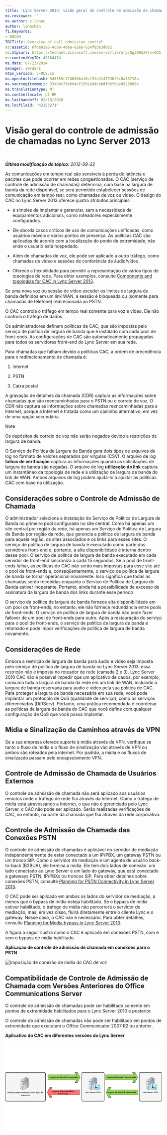 ```yaml
---
title: 'Lync Server 2013: visão geral do controle de admissão de chamadas'
ms.reviewer: ''
ms.author: v-lanac
author: lanachin
f1.keywords:
- NOCSH
TOCTitle: Overview of call admission control
ms:assetid: 6fda0195-4c89-4dea-82e8-624f03e3d062
ms:mtpsurl: https://technet.microsoft.com/en-us/library/Gg398529(v=OCS.15)
ms:contentKeyID: 48184474
ms.date: 07/23/2014
manager: serdars
mtps_version: v=OCS.15
ms.openlocfilehash: 545355c1746846a16cf51e4147938f9c0a35710a
ms.sourcegitcommit: 33db8c7febd4cf1591e8dcbbdfd6fc8e8925896e
ms.translationtype: MT
ms.contentlocale: pt-BR
ms.lasthandoff: 02/19/2020
ms.locfileid: "42153271"
---
```

<div data-xmlns="http://www.w3.org/1999/xhtml">

<div class="topic" data-xmlns="http://www.w3.org/1999/xhtml" data-msxsl="urn:schemas-microsoft-com:xslt" data-cs="http://msdn.microsoft.com/">

<div data-asp="https://msdn2.microsoft.com/asp">

# <a name="overview-of-call-admission-control-in-lync-server-2013"></a>Visão geral do controle de admissão de chamadas no Lync Server 2013

</div>

<div id="mainSection">

<div id="mainBody">

<span> </span>

_**Última modificação do tópico:** 2012-09-22_

As comunicações em tempo real são sensíveis à perda de latência e pacotes que pode ocorrer em redes congestionadas. O CAC (serviço de controle de admissão de chamadas) determina, com base na largura de banda da rede disponível, se será permitido estabelecer sessões de comunicação em tempo real, como chamadas de voz ou vídeo. O design do CAC no Lync Server 2013 oferece quatro atributos principais:

  - é simples de implantar e gerenciar, sem a necessidade de equipamentos adicionais, como roteadores especialmente configurados.

  - Ele aborda casos críticos de uso de comunicações unificadas, como usuários móveis e vários pontos de presença. As políticas CAC são aplicadas de acordo com a localização do ponto de extremidade, não onde o usuário está hospedado.

  - Além de chamadas de voz, ele pode ser aplicado a outro tráfego, como chamadas de vídeo e sessões de conferência de áudio/vídeo.

  - Oferece a flexibilidade para permitir a representação de vários tipos de topologias de rede. Para obter exemplos, consulte [Components and topologias for CAC in Lync Server 2013](lync-server-2013-components-and-topologies-for-cac.md).

Se uma nova voz ou sessão de vídeo exceder os limites de largura de banda definidos em um link WAN, a sessão é bloqueada ou (somente para chamadas de telefone) redirecionada ao PSTN.

O CAC controla o tráfego em tempo real somente para voz e vídeo. Ele não controla o tráfego de dados.

Os administradores definem políticas de CAC, que são impostas pelo serviço de política de largura de banda que é instalado com cada pool de front-ends. As configurações de CAC são automaticamente propagadas para todos os servidores front-end do Lync Server em sua rede.

Para chamadas que falham devido a políticas CAC, a ordem de precedência para o redirecionamento de chamada é:

1.  Internet

2.  PSTN

3.  Caixa postal

A gravação de detalhes da chamada (CDR) captura as informações sobre chamadas que são reencaminhadas para o PSTN ou o correio de voz. O CDR não captura as informações sobre chamadas reencaminhadas para a Internet, porque a Internet é tratada como um caminho alternativo, em vez de uma opção secundária.

<div>


> [!NOTE]  
> Os depósitos de correio de voz não serão negados devido a restrições de largura de banda.



</div>

O Serviço de Política de Largura de Banda gera dois tipos de arquivos de log no formato de valores separados por vírgulas (CSV). O arquivo de log **falhas de verificação** captura as informações quando as solicitações de largura de banda são negadas. O arquivo de log **utilização do link** captura um instantâneo da topologia de rede e a utilização de largura de banda do link de WAN. Ambos arquivos de log podem ajudá-lo a ajustar as políticas CAC com base na utilização.

<div>

## <a name="call-admission-control-considerations"></a>Considerações sobre o Controle de Admissão de Chamada

O administrador seleciona a instalação do Serviço de Política de Largura de Banda no primeiro pool configurado no site central. Como há apenas um site central por região da rede, há apenas um Serviço de Política de Largura de Banda por região da rede, que gerencia a política de largura de banda para aquela região, os sites associados e os links para esses sites. O serviço de política de largura de banda é executado como parte dos servidores front-end e, portanto, a alta disponibilidade é interna dentro desse pool. O serviço de política de largura de banda executado em cada servidor de front-end sincroniza a cada 15 segundos. Se o pool de front-ends falhar, as políticas do CAC não serão mais impostas para esse site até o pool de front-ends e, conseqüentemente, o serviço de política de largura de banda se tornar operacional novamente. Isso significa que todas as chamadas serão recebidas enquanto o Serviço de Política de Largura de Banda estiver inoperante. Portanto, ainda há a possibilidade de excesso de assinatura da largura de banda dos links durante esse período

O serviço de política de largura de banda fornece alta disponibilidade em um pool de front-ends; no entanto, ele não fornece redundância entre pools de front-ends. O serviço de política de largura de banda não pode fazer failover de um pool de front-ends para outro. Após a restauração do serviço para o pool de front-ends, o serviço de política de largura de banda é retomado e pode impor verificações de política de largura de banda novamente.

<div>

## <a name="network-considerations"></a>Considerações de Rede

Embora a restrição de largura de banda para áudio e vídeo seja imposta pelo serviço de política de largura de banda no Lync Server 2013, essa restrição não é imposta no roteador de rede (camada 2 e 3). Lync Server 2010 CAC não é possível impedir que um aplicativo de dados, por exemplo, consuma toda a largura de banda da rede em um link de WAN, incluindo a largura de banda reservada para áudio e vídeo pela sua política de CAC. Para proteger a largura de banda necessária em sua rede, você pode implantar um protocolo de QoS (qualidade de serviço), como os serviços diferenciados (DiffServ). Portanto, uma prática recomendada é coordenar as políticas de largura de banda do CAC que você define com qualquer configuração de QoS que você possa implantar.

</div>

<div>

## <a name="media-and-signaling-paths-over-vpn"></a>Mídia e Sinalização de Caminhos através de VPN

Se a sua empresa oferece suporte à mídia através de VPN, verifique se tanto o fluxo de mídia e o fluxo de sinalização vão através de VPN ou ambos são roteados pela internet. Por padrão, a mídia e os fluxos de sinalização passam pelo encapsulamento VPN.

</div>

<div>

## <a name="call-admission-control-of-outside-users"></a>Controle de Admissão de Chamada de Usuários Externos

O controle de admissão de chamada não será aplicado aos usuários remotos onde o tráfego de rede flui através da Internet. Como o tráfego de mídia está atravessando a Internet, o que não é gerenciado pelo Lync Server, o CAC não pode ser aplicado. Serão realizadas verificações de CAC, no entanto, na parte da chamada que flui através da rede corporativa.

</div>

<div>

## <a name="call-admission-control-of-pstn-connections"></a>Controle de Admissão de Chamada das Conexões PSTN

O controle de admissão de chamadas é aplicável no servidor de mediação independentemente de estar conectado a um IP/PBX, um gateway PSTN ou um tronco SIP. Como o servidor de mediação é um agente de usuário back-to-back (B2BUA), ele termina a mídia. Ele tem dois lados de conexão: um lado conectado ao Lync Server e um lado do gateway, que está conectado a gateways PSTN, IP/PBXs ou troncos SIP. Para obter detalhes sobre conexões PSTN, consulte [Planning for PSTN Connectivity in Lync Server 2013](lync-server-2013-planning-for-pstn-connectivity.md).

O CAC pode ser aplicado em ambos os lados do servidor de mediação, a menos que o bypass de mídia esteja habilitado. Se o bypass de mídia estiver habilitado, o tráfego de mídia não percorrerá o servidor de mediação, mas, em vez disso, fluirá diretamente entre o cliente Lync e o gateway. Nesse caso, o CAC não é necessário. Para obter detalhes, consulte [Planning for Media bypass in Lync Server 2013](lync-server-2013-planning-for-media-bypass.md).

A figura a seguir ilustra como o CAC é aplicado em conexões PSTN, com e sem o bypass de mídia habilitado.

**Aplicação de controle de admissão de chamada em conexões para o PSTN**

![Imposição de conexão de mídia do CAC de voz](images/Gg398703.4d66d529-0912-4de1-abec-266f54272eb3(OCS.15).jpg "Imposição de conexão de mídia do CAC de voz")

</div>

<div>

## <a name="compatibility-of-call-admission-control-with-earlier-versions-of-office-communications-server"></a>Compatibilidade de Controle de Admissão de Chamada com Versões Anteriores do Office Communications Server

O controle de admissão de chamadas pode ser habilitado somente em pontos de extremidade habilitados para o Lync Server 2010 e posterior.

O controle de admissão de chamadas não pode ser habilitado em pontos de extremidade que executam o Office Communicator 2007 R2 ou anterior.

**Aplicativo do CAC em diferentes versões do Lync Server**

![Diagrama de comparação de versão do CAC de voz](images/Gg398529.fdbfee7e-15fc-445b-949d-8d61e61ac350(OCS.15).jpg "Diagrama de comparação de versão do CAC de voz")

</div>

</div>

</div>

<span> </span>

</div>

</div>

</div>

